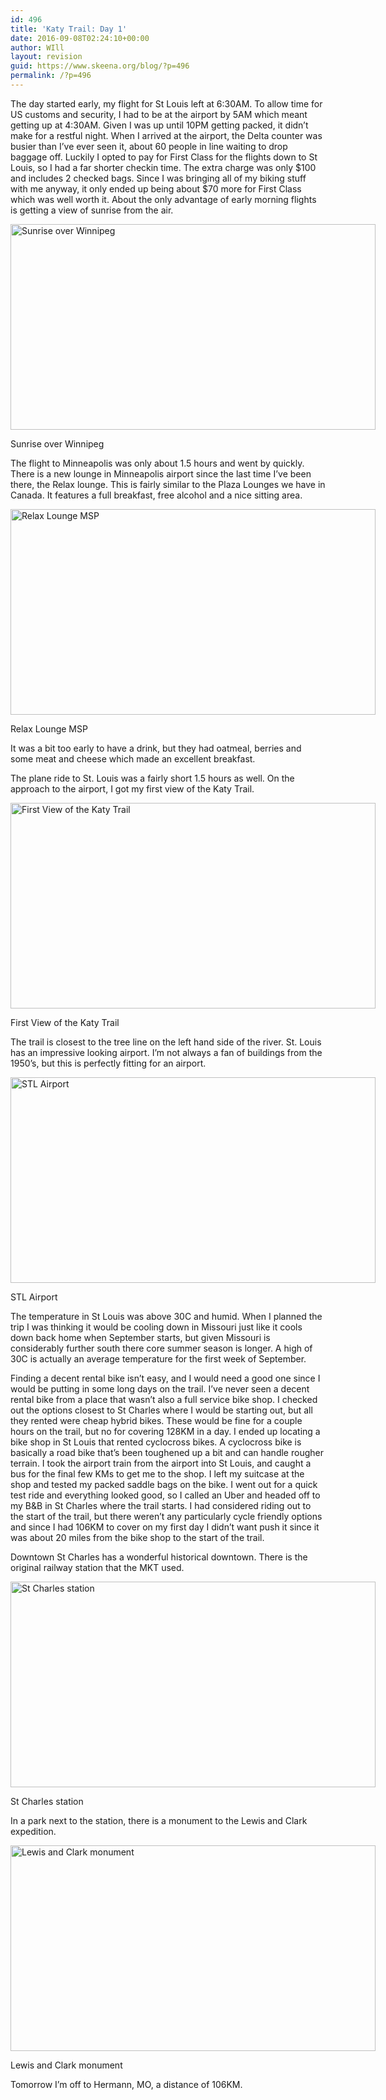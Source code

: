 ```yaml
---
id: 496
title: 'Katy Trail: Day 1'
date: 2016-09-08T02:24:10+00:00
author: WIll
layout: revision
guid: https://www.skeena.org/blog/?p=496
permalink: /?p=496
---
```

The day started early, my flight for St Louis left at 6:30AM. To allow time for US customs and security, I had to be at the airport by 5AM which meant getting up at 4:30AM. Given I was up until 10PM getting packed, it didn&#8217;t make for a restful night. When I arrived at the airport, the Delta counter was busier than I&#8217;ve ever seen it, about 60 people in line waiting to drop baggage off. Luckily I opted to pay for First Class for the flights down to St Louis, so I had a far shorter checkin time. The extra charge was only $100 and includes 2 checked bags. Since I was bringing all of my biking stuff with me anyway, it only ended up being about $70 more for First Class which was well worth it. About the only advantage of early morning flights is getting a view of sunrise from the air.

<div id="attachment_489" style="width: 594px" class="wp-caption alignnone">
  <a href="https://www.skeena.org/blog/wp-content/uploads/2016/09/20160903_064012.jpg"><img aria-describedby="caption-attachment-489" loading="lazy" class="size-large wp-image-489" src="https://www.skeena.org/blog/wp-content/uploads/2016/09/20160903_064012-1024x576.jpg" alt="Sunrise over Winnipeg" width="584" height="329" srcset="https://www.skeena.org/blog/wp-content/uploads/2016/09/20160903_064012-1024x576.jpg 1024w, https://www.skeena.org/blog/wp-content/uploads/2016/09/20160903_064012-300x169.jpg 300w, https://www.skeena.org/blog/wp-content/uploads/2016/09/20160903_064012-768x432.jpg 768w, https://www.skeena.org/blog/wp-content/uploads/2016/09/20160903_064012-500x281.jpg 500w" sizes="(max-width: 584px) 100vw, 584px" /></a>
  
  <p id="caption-attachment-489" class="wp-caption-text">
    Sunrise over Winnipeg
  </p>
</div>

The flight to Minneapolis was only about 1.5 hours and went by quickly. There is a new lounge in Minneapolis airport since the last time I&#8217;ve been there, the Relax lounge. This is fairly similar to the Plaza Lounges we have in Canada. It features a full breakfast, free alcohol and a nice sitting area.

<div id="attachment_490" style="width: 594px" class="wp-caption alignnone">
  <a href="https://www.skeena.org/blog/wp-content/uploads/2016/09/20160903_081157-2.jpg"><img aria-describedby="caption-attachment-490" loading="lazy" class="size-large wp-image-490" src="https://www.skeena.org/blog/wp-content/uploads/2016/09/20160903_081157-2-1024x576.jpg" alt="Relax Lounge MSP" width="584" height="329" srcset="https://www.skeena.org/blog/wp-content/uploads/2016/09/20160903_081157-2-1024x576.jpg 1024w, https://www.skeena.org/blog/wp-content/uploads/2016/09/20160903_081157-2-300x169.jpg 300w, https://www.skeena.org/blog/wp-content/uploads/2016/09/20160903_081157-2-768x432.jpg 768w, https://www.skeena.org/blog/wp-content/uploads/2016/09/20160903_081157-2-500x281.jpg 500w" sizes="(max-width: 584px) 100vw, 584px" /></a>
  
  <p id="caption-attachment-490" class="wp-caption-text">
    Relax Lounge MSP
  </p>
</div>

It was a bit too early to have a drink, but they had oatmeal, berries and some meat and cheese which made an excellent breakfast.

The plane ride to St. Louis was a fairly short 1.5 hours as well. On the approach to the airport, I got my first view of the Katy Trail.

<div id="attachment_491" style="width: 594px" class="wp-caption alignnone">
  <a href="https://www.skeena.org/blog/wp-content/uploads/2016/09/20160903_102652.jpg"><img aria-describedby="caption-attachment-491" loading="lazy" class="size-large wp-image-491" src="https://www.skeena.org/blog/wp-content/uploads/2016/09/20160903_102652-1024x576.jpg" alt="First View of the Katy Trail" width="584" height="329" srcset="https://www.skeena.org/blog/wp-content/uploads/2016/09/20160903_102652-1024x576.jpg 1024w, https://www.skeena.org/blog/wp-content/uploads/2016/09/20160903_102652-300x169.jpg 300w, https://www.skeena.org/blog/wp-content/uploads/2016/09/20160903_102652-768x432.jpg 768w, https://www.skeena.org/blog/wp-content/uploads/2016/09/20160903_102652-500x281.jpg 500w" sizes="(max-width: 584px) 100vw, 584px" /></a>
  
  <p id="caption-attachment-491" class="wp-caption-text">
    First View of the Katy Trail
  </p>
</div>

The trail is closest to the tree line on the left hand side of the river. St. Louis has an impressive looking airport. I&#8217;m not always a fan of buildings from the 1950&#8217;s, but this is perfectly fitting for an airport.

<div id="attachment_492" style="width: 594px" class="wp-caption alignnone">
  <a href="https://www.skeena.org/blog/wp-content/uploads/2016/09/20160903_105730.jpg"><img aria-describedby="caption-attachment-492" loading="lazy" class="size-large wp-image-492" src="https://www.skeena.org/blog/wp-content/uploads/2016/09/20160903_105730-1024x576.jpg" alt="STL Airport" width="584" height="329" srcset="https://www.skeena.org/blog/wp-content/uploads/2016/09/20160903_105730-1024x576.jpg 1024w, https://www.skeena.org/blog/wp-content/uploads/2016/09/20160903_105730-300x169.jpg 300w, https://www.skeena.org/blog/wp-content/uploads/2016/09/20160903_105730-768x432.jpg 768w, https://www.skeena.org/blog/wp-content/uploads/2016/09/20160903_105730-500x281.jpg 500w" sizes="(max-width: 584px) 100vw, 584px" /></a>
  
  <p id="caption-attachment-492" class="wp-caption-text">
    STL Airport
  </p>
</div>

The temperature in St Louis was above 30C and humid. When I planned the trip I was thinking it would be cooling down in Missouri just like it cools down back home when September starts, but given Missouri is considerably further south there core summer season is longer. A high of 30C is actually an average temperature for the first week of September.

Finding a decent rental bike isn&#8217;t easy, and I would need a good one since I would be putting in some long days on the trail. I&#8217;ve never seen a decent rental bike from a place that wasn&#8217;t also a full service bike shop. I checked out the options closest to St Charles where I would be starting out, but all they rented were cheap hybrid bikes. These would be fine for a couple hours on the trail, but no for covering 128KM in a day. I ended up locating a bike shop in St Louis that rented cyclocross bikes. A cyclocross bike is basically a road bike that&#8217;s been toughened up a bit and can handle rougher terrain. I took the airport train from the airport into St Louis, and caught a bus for the final few KMs to get me to the shop. I left my suitcase at the shop and tested my packed saddle bags on the bike. I went out for a quick test ride and everything looked good, so I called an Uber and headed off to my B&B in St Charles where the trail starts. I had considered riding out to the start of the trail, but there weren&#8217;t any particularly cycle friendly options and since I had 106KM to cover on my first day I didn&#8217;t want push it since it was about 20 miles from the bike shop to the start of the trail.

Downtown St Charles has a wonderful historical downtown. There is the original railway station that the MKT used.

<div id="attachment_493" style="width: 594px" class="wp-caption alignnone">
  <a href="https://www.skeena.org/blog/wp-content/uploads/2016/09/20160903_144553.jpg"><img aria-describedby="caption-attachment-493" loading="lazy" class="size-large wp-image-493" src="https://www.skeena.org/blog/wp-content/uploads/2016/09/20160903_144553-1024x576.jpg" alt="St Charles station" width="584" height="329" srcset="https://www.skeena.org/blog/wp-content/uploads/2016/09/20160903_144553-1024x576.jpg 1024w, https://www.skeena.org/blog/wp-content/uploads/2016/09/20160903_144553-300x169.jpg 300w, https://www.skeena.org/blog/wp-content/uploads/2016/09/20160903_144553-768x432.jpg 768w, https://www.skeena.org/blog/wp-content/uploads/2016/09/20160903_144553-500x281.jpg 500w" sizes="(max-width: 584px) 100vw, 584px" /></a>
  
  <p id="caption-attachment-493" class="wp-caption-text">
    St Charles station
  </p>
</div>

In a park next to the station, there is a monument to the Lewis and Clark expedition.

<div id="attachment_495" style="width: 594px" class="wp-caption alignnone">
  <a href="https://www.skeena.org/blog/wp-content/uploads/2016/09/20160903_145111.jpg"><img aria-describedby="caption-attachment-495" loading="lazy" class="size-large wp-image-495" src="https://www.skeena.org/blog/wp-content/uploads/2016/09/20160903_145111-1024x576.jpg" alt="Lewis and Clark monument" width="584" height="329" srcset="https://www.skeena.org/blog/wp-content/uploads/2016/09/20160903_145111-1024x576.jpg 1024w, https://www.skeena.org/blog/wp-content/uploads/2016/09/20160903_145111-300x169.jpg 300w, https://www.skeena.org/blog/wp-content/uploads/2016/09/20160903_145111-768x432.jpg 768w, https://www.skeena.org/blog/wp-content/uploads/2016/09/20160903_145111-500x281.jpg 500w" sizes="(max-width: 584px) 100vw, 584px" /></a>
  
  <p id="caption-attachment-495" class="wp-caption-text">
    Lewis and Clark monument
  </p>
</div>

Tomorrow I&#8217;m off to Hermann, MO, a distance of 106KM.